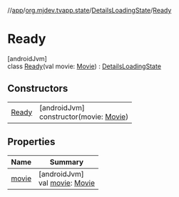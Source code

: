 //[app](../../../../index.md)/[org.mjdev.tvapp.state](../../index.md)/[DetailsLoadingState](../index.md)/[Ready](index.md)

# Ready

[androidJvm]\
class [Ready](index.md)(val movie: [Movie](../../../org.mjdev.tvapp.data/-movie/index.md)) : [DetailsLoadingState](../index.md)

## Constructors

| | |
|---|---|
| [Ready](-ready.md) | [androidJvm]<br>constructor(movie: [Movie](../../../org.mjdev.tvapp.data/-movie/index.md)) |

## Properties

| Name | Summary |
|---|---|
| [movie](movie.md) | [androidJvm]<br>val [movie](movie.md): [Movie](../../../org.mjdev.tvapp.data/-movie/index.md) |
